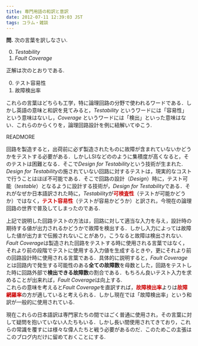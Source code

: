 ```yaml
---
title: 専門用語の和訳と意訳
date: 2012-07-11 12:39:03 JST
tags: コラム・雑談
---
```


**問\.** 次の言葉を訳しなさい\.

0. *Testability*
1. *Fault Coverage*

正解は次のとおりである\.

0. テスト容易性
1. 故障検出率

これらの言葉はどちらも工学，特に論理回路の分野で使われるワードである．しかし英語の意味と和訳を見てみると，*Testability* というワードには「容易性」という意味はないし，*Coverage* というワードには「検出」といった意味はない．これらのからくりを，論理回路設計を例に紐解いてゆこう\.

READMORE
  
回路を製造すると，出荷前に必ず製造されたものに故障が含まれていないかどうかをテストする必要がある．しかしLSIなどののように集積度が高くなると，そのテストは困難となる．そこで*Design for Testability*という技術が生まれた\.  
*Design for Testability*の施されていない回路に対するテストは，現実的なコストで行うことはほぼ不可能である．そこで回路の設計（*Design*）時に，テスト可能（*testable*）となるように設計する技術が，*Design for Testability*である．それがなぜか日本語訳された時に，*Testability*が<span style="color: #cc0000; font-weight:bold">可検査性</span>（テストが可能かどうか）ではなく，<span style="color: #cc0000; font-weight:bold">テスト容易性</span>（テストが容易かどうか）と訳され，今現在の論理回路の世界で普及してしまったのである\.

上記で説明した回路テストの方法は，回路に対して適当な入力を与え，設計時の期待する値が出力されるかどうかで故障を検出する．しかし入力によっては故障した値が出力まで伝搬されないことがあり，こうなると故障は検出されない\.  
*Fault Coverage*は製造された回路をテストする時に使用される言葉ではなく，それより前の段階でテストに使用する入力値を生成するときや，更にそれより前の回路設計時に使用される言葉である．具体的に説明すると，*Fault Coverage*とは回路内で発生する可能性のある**全ての故障数**を母数とした，回路をテストした時に回路外部で**検出できる故障数**の割合である．もちろん良いテスト入力を求めることが出来れば，*Fault Coverage*は向上する\.  
これらの意味を考えると*Fault Coverage*を直訳すれば，<span style="color: #cc0000; font-weight:bold">故障検出率</span>よりは<span style="color: #cc0000; font-weight:bold">故障網羅率</span>の方が適していると考えられる．しかし現在では「故障検出率」という和訳が一般的に使用されている\.

現在これらの日本語訳は専門家たちの間ではごく普通に使用され，その言葉に対して疑問を抱いていない人たちもいる．しかし長い間使用されてきており，これらの常識を覆すには様々な偉人たちと戦う必要があるのだ．このためこの主張はこのブログ内だけに留めておくことにする\.


